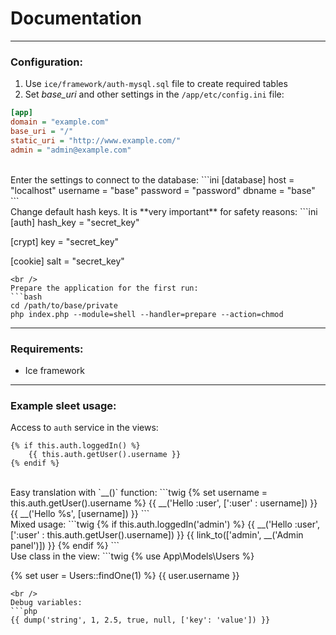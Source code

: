 # Documentation
***

### Configuration:
1. Use `ice/framework/auth-mysql.sql` file to create required tables
2. Set *base_uri* and other settings in the `/app/etc/config.ini` file:

```ini
[app]
domain = "example.com"
base_uri = "/"
static_uri = "http://www.example.com/"
admin = "admin@example.com"
```
<br />
Enter the settings to connect to the database:
```ini
[database]
host     = "localhost"
username = "base"
password = "password"
dbname   = "base"
```
<br />
Change default hash keys. It is **very important** for safety reasons:
```ini
[auth]
hash_key = "secret_key"

[crypt]
key = "secret_key"

[cookie]
salt = "secret_key"
```
<br />
Prepare the application for the first run:
```bash
cd /path/to/base/private
php index.php --module=shell --handler=prepare --action=chmod
```
***

### Requirements:
* Ice framework

***
### Example sleet usage:
Access to `auth` service in the views:
```twig
{% if this.auth.loggedIn() %}
    {{ this.auth.getUser().username }}
{% endif %}
```
<br />
Easy translation with `__()` function:
```twig
{% set username = this.auth.getUser().username %}
{{ __('Hello :user', [':user' : username]) }}
{{ __('Hello %s', [username]) }}
```
<br />
Mixed usage:
```twig
{% if this.auth.loggedIn('admin') %}
    {{ __('Hello :user', [':user' : this.auth.getUser().username]) }}
    {{ link_to(['admin', __('Admin panel')]) }}
{% endif %}
```
<br />
Use class in the view:
```twig
{% use App\Models\Users %}

{% set user = Users::findOne(1) %}
{{ user.username }}
```
<br />
Debug variables:
```php
{{ dump('string', 1, 2.5, true, null, ['key': 'value']) }}
```